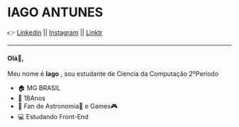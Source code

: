 # IAGO ANTUNES
:point_right: [Linkedin](https://www.linkedin.com/in/iago-antunes-5277131a5/) || [Instagram](https://www.instagram.com/iago_ferreira010/?hl=pt-br) ||  [Linktr](https://linktr.ee/IagoAF)
***


#### Olá:wave:,
Meu nome é **Iago** , sou estudante de Ciencia da Computação 2ºPeriodo

- :house: MG BRASIL
- :adult: 18Anos
- :memo: Fan de Astronomia🔭 e Games:video_game:
- :computer: Estudando Front-End  
